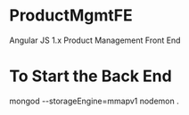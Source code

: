 # ProductMgmtFE
Angular JS 1.x Product Management Front End

# To Start the Back End
mongod --storageEngine=mmapv1
nodemon .